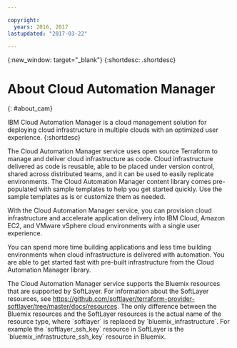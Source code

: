 ```yaml
---

copyright:
  years: 2016, 2017
lastupdated: "2017-03-22"

---
```

<!-- Copyright info and last updated date at top of file: REQUIRED
    The copyright and lastupdated info is YAML content that must occur at the top of the MD file, before attributes are listed.
    It must be --- surrounded by 3 dashes ---
    The value "years" can contain just one year or a two years separated by a comma. (years: 2014, 2016)
    The value "lastupdated" must be followed by a machine date in quotes in the following format: "YYYY-MM-DD"
    The value for "years" must be indented 2 spaces under "copyright", followed by "lastupdated" which should start on its own non-indented line.

-->

<!-- Common attributes used in the template are defined as follows: -->
{:new_window: target="_blank"}
{:shortdesc: .shortdesc}

<!-- About service_name_short topic: OPTIONAL
This is a template for an optional overview section if needed for your service. -->

# About Cloud Automation Manager
<!-- Insert your short service name into topic title above -->
{: #about_cam}
<!-- Provide an appropriate ID above -->


<!-- The short description section should include a sentence introducing the concepts. For example: -->
<!-- With the Cloud Automation Manager service, you can accelerate application delivery by automating application provisioning with cloud resource templates and blueprints.-->
IBM Cloud Automation Manager is a cloud management solution for deploying cloud infrastructure in multiple clouds with an optimized user experience. 
{:shortdesc}

<!-- <p>Cloud resource templates capture application infrastructure, cloud resources, Bluemix services, and their relationships, in a declarative text format that can be placed under version control.</p>

<p>Blueprints are cloud resource templates with additional software configuration controls that enable automated configuration of highly individualized, fit-for-purpose application environments with no programming required.</p>-->

<p>The Cloud Automation Manager service uses open source Terraform to manage and deliver cloud infrastructure as code. Cloud infrastructure delivered as code is reusable, able to be placed under version control, shared across distributed teams, and it can be used to easily replicate environments. The Cloud Automation Manager content library comes pre-populated with sample templates to help you get started quickly. Use the sample templates as is or customize them as needed.</p>

<p>With the Cloud Automation Manager service, you can provision cloud infrastructure and accelerate application delivery into IBM Cloud, Amazon EC2, and VMware vSphere cloud environments with a single user experience.</p>

<p>You can spend more time building applications and less time building environments when cloud infrastructure is delivered with automation. You are able to get started fast with pre-built infrastructure from the Cloud Automation Manager library.</p>

<p>The Cloud Automation Manager service supports the Bluemix resources that are supported by SoftLayer. For information about the SoftLayer resources, see <a href="https://github.com/softlayer/terraform-provider-softlayer/tree/master/docs/resources" target="_blank">https://github.com/softlayer/terraform-provider-softlayer/tree/master/docs/resources</a>. The only difference between the Bluemix resources and the SoftLayer resources is the actual name of the resource type, where `softlayer` is replaced by `bluemix_infrastructure`. For example the `softlayer_ssh_key` resource in SoftLayer is the `bluemix_infrastructure_ssh_key` resource in Bluemix. 

<!-- ## Concept title
{: #cam_concept} -->

<!-- If your service doc doesn't have a troubleshooting topic or section, you can add the following to your About: -->


<!--Add a heading and content for how to get help. (Support not available for experimental.) Use this template for experimental services:  -->
<!-- ## Getting help and support for Cloud Automation Manager
{: #gettinghelp}

If you have problems or questions when using Cloud Automation Manager, you can get help by searching for information or by asking questions through a forum. You can also open a support ticket.

* If you have technical questions about developing or deploying an app with Cloud Automation Manager, post your question on [Stack Overflow](http://stackoverflow.com/search?q=cloud-automation-manager+ibm-bluemix){:new_window} and tag your question with "ibm-bluemix" and "cloud-automation-manager".

* For questions about the service and getting started instructions, use the [IBM developerWorks dW Answers](https://developer.ibm.com/answers/?smartspace=bluemix){:new_window} forum. Include the  "cloud-automation-manager" and "bluemix" tags.

See [Getting help](https://www.{DomainName}/docs/support/index.html#getting-help) for more details about using the forums.

For information about opening an IBM support ticket, or about support levels and ticket severities, see [Contacting support](https://www.{DomainName}/docs/support/index.html#contacting-support). -->

